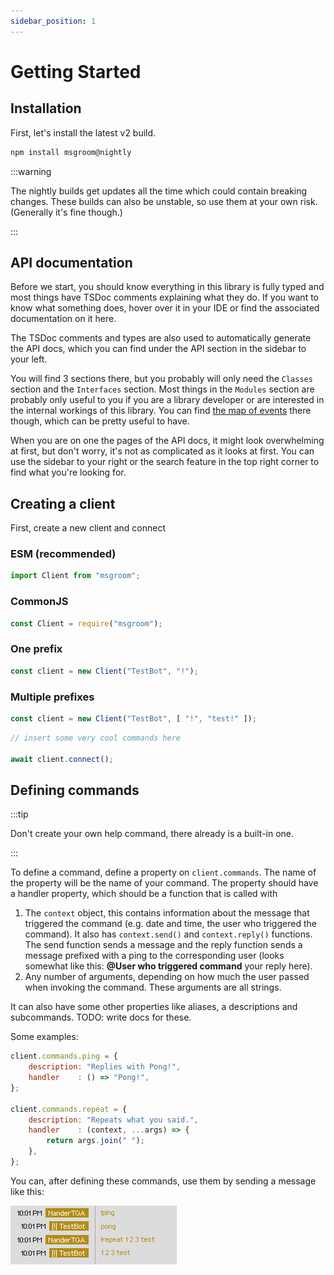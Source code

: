 ```yaml
---
sidebar_position: 1
---
```


# Getting Started

## Installation

First, let's install the latest v2 build.

```bash npm2yarn
npm install msgroom@nightly
```

:::warning

The nightly builds get updates all the time which could contain breaking changes.
These builds can also be unstable, so use them at your own risk.
(Generally it's fine though.)

:::

## API documentation

Before we start, you should know everything in this library is fully typed and most things have TSDoc comments explaining what they do.
If you want to know what something does, hover over it in your IDE or find the associated documentation on it here.

The TSDoc comments and types are also used to automatically generate the API docs, which you can find under the API section in the sidebar to your left.

You will find 3 sections there, but you probably will only need the `Classes` section and the `Interfaces` section.
Most things in the `Modules` section are probably only useful to you if you are a library developer or are interested in the internal workings of this library.
You can find [the map of events](/msgroom-orm/docs/api/modules/types_events#clientevents) there though, which can be pretty useful to have.

When you are on one the pages of the API docs, it might look overwhelming at first, but don't worry, it's not as complicated as it looks at first.
You can use the sidebar to your right or the search feature in the top right corner to find what you're looking for.

## Creating a client

First, create a new client and connect

<!--tabs-->

### ESM (recommended)

```js
import Client from "msgroom";
```

### CommonJS

```js
const Client = require("msgroom");
```

<!--/tabs-->

<!--tabs-->

### One prefix

```js
const client = new Client("TestBot", "!");
```

### Multiple prefixes

```js
const client = new Client("TestBot", [ "!", "test!" ]);
```

<!--/tabs-->

```js
// insert some very cool commands here

await client.connect();
```

## Defining commands

:::tip

Don't create your own help command, there already is a built-in one.

:::

To define a command, define a property on `client.commands`.
The name of the property will be the name of your command.
The property should have a handler property, which should be a function that is called with

1. The `context` object, this contains information about the message that triggered the command (e.g. date and time, the user who triggered the command). It also has `context.send()` and `context.reply()` functions. The send function sends a message and the reply function sends a message prefixed with a ping to the corresponding user (looks somewhat like this: **@User who triggered command** your reply here).
2. Any number of arguments, depending on how much the user passed when invoking the command. These arguments are all strings.

It can also have some other properties like aliases, a descriptions and subcommands.
TODO: write docs for these.

Some examples:

```js
client.commands.ping = {
    description: "Replies with Pong!",
    handler    : () => "Pong!",
};

client.commands.repeat = {
    description: "Repeats what you said.",
    handler    : (context, ...args) => {
        return args.join(" ");
    },
};
```

You can, after defining these commands, use them by sending a message like this:

![example command usage](https://github.com/NanderTGA/msgroom-orm/blob/main/example%20command%20usage.png?raw=true)
